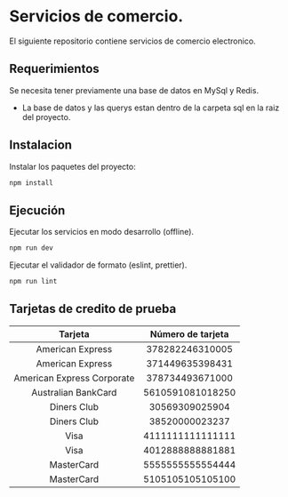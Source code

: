 # Servicios de comercio.

El siguiente repositorio contiene servicios de comercio electronico.

## Requerimientos

Se necesita tener previamente una base de datos en MySql y Redis.
- La base de datos y las querys estan dentro de la carpeta sql en la raiz del proyecto.

## Instalacion

Instalar los paquetes del proyecto:

```bash
npm install
```

## Ejecución

Ejecutar los servicios en modo desarrollo (offline).

```bash
npm run dev
```

Ejecutar el validador de formato (eslint, prettier).

```bash
npm run lint
```

## Tarjetas de credito de prueba

|       Tarjeta                 |   Número de tarjeta       |
|       :---:                   |   :---:                   |
| American Express              | 378282246310005           |
| American Express              | 371449635398431           |
| American Express Corporate    | 378734493671000           |
| Australian BankCard           | 5610591081018250          |
| Diners Club                   | 30569309025904            |
| Diners Club                   | 38520000023237            |
| Visa                          | 4111111111111111          |
| Visa                          | 4012888888881881          |
| MasterCard                    | 5555555555554444          |
| MasterCard                    | 5105105105105100          |